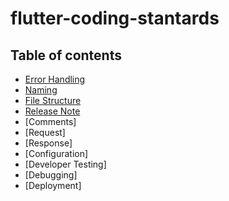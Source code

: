 # flutter-coding-stantards

## Table of contents

- [Error Handling](./error_handling/error_handling.md)
- [Naming](./naming/naming.md)
- [File Structure](./file_structure/file_structure.md)
- [Release Note](./release_note/release_note.md)
- [Comments]
- [Request]
- [Response]
- [Configuration]
- [Developer Testing]
- [Debugging]
- [Deployment]
